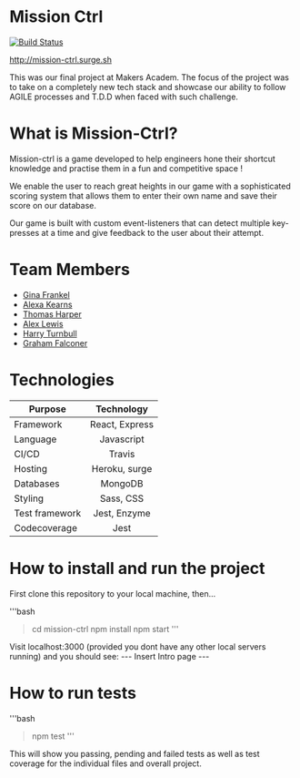 # Mission Ctrl

[![Build Status](https://travis-ci.com/tommyrharper/mission-ctrl.svg?branch=master)](https://travis-ci.com/tommyrharper/mission-ctrl)

http://mission-ctrl.surge.sh

This was our final project at Makers Academ. The focus of the project was to take on a completely new tech stack and showcase our ability to follow AGILE processes and T.D.D when faced with such challenge.

# What is Mission-Ctrl?
Mission-ctrl is a game developed to help engineers hone their shortcut knowledge and practise them in a fun and competitive space ! 

We enable the user to reach great heights in our game with a sophisticated scoring system that allows them to enter their own name and save their score on our database.

Our game is built with custom event-listeners that can detect multiple key-presses at a time and give feedback to the user about their attempt.


# Team Members
- [Gina Frankel](https://github.com/Gina-Frankel)
- [Alexa Kearns](https://github.com/alexakearns)
- [Thomas Harper](https://github.com/tommyrharper)
- [Alex Lewis](https://github.com/AlexLewis10)
- [Harry Turnbull](https://github.com/hturnbull93)
- [Graham Falconer](https://github.com/grahamfalconer)

# Technologies
| Purpose       | Technology     | 
| ------------- |:-------------: | 
| Framework     | React, Express |
| Language      | Javascript     | 
| CI/CD         | Travis         |
| Hosting       | Heroku, surge  |
| Databases     | MongoDB        |
| Styling      |   Sass, CSS     |
| Test framework| Jest, Enzyme   |
| Codecoverage  |    Jest        |


# How to install and run the project
First clone this repository to your local machine, then...

'''bash
> cd mission-ctrl
> npm install
> npm start
'''

Visit localhost:3000 (provided you dont have any other local servers running) and you should see:
--- Insert Intro page ---

# How to run tests

'''bash
> npm test
'''

This will show you passing, pending and failed tests as well as test coverage for the individual files and overall project.


